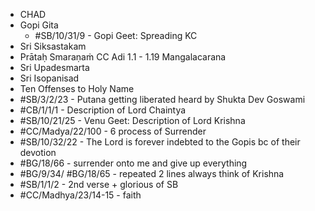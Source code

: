 - CHAD
- Gopi Gita
	- #SB/10/31/9 - Gopi Geet: Spreading KC
- Sri Siksastakam
- Prātaḥ Smaraṇaṁ
  CC Adi 1.1 - 1.19 Mangalacarana
- Sri Upadesmarta
- Sri Isopanisad
- Ten Offenses to Holy Name
- #SB/3/2/23 - Putana getting liberated heard by Shukta Dev Goswami
- #CB/1/1/1 - Description of Lord Chaintya
- #SB/10/21/25 - Venu Geet: Description of Lord Krishna
- #CC/Madya/22/100 - 6 process of Surrender
- #SB/10/32/22 - The Lord is forever indebted to the Gopis bc of their devotion
- #BG/18/66 - surrender onto me and give up everything
- #BG/9/34/ #BG/18/65 - repeated 2 lines always think of Krishna
- #SB/1/1/2 - 2nd verse + glorious of SB
- #CC/Madhya/23/14-15 - faith